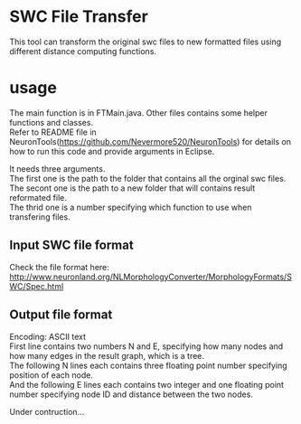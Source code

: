 # SWC File Transfer 
This tool can transform the original swc files to new formatted files using different distance computing functions. 

# usage
The main function is in FTMain.java. Other files contains some helper functions and classes.<br/>
Refer to README file in NeuronTools(https://github.com/Nevermore520/NeuronTools) for details on how to run this code and provide arguments in Eclipse.

It needs three arguments. <br/>
The first one is the path to the folder that contains all the orginal swc files. <br/>
The secont one is the path to a new folder that will contains result reformated file. <br/>
The thrid one is a number specifying which function to use when transfering files.

## Input SWC file format
Check the file format here: http://www.neuronland.org/NLMorphologyConverter/MorphologyFormats/SWC/Spec.html

## Output file format
Encoding:  ASCII text<br/>
First line contains two numbers N and E, specifying how many nodes and how many edges in the result graph, which is a tree.<br/>
The following N lines each contains three floating point number specifying position of each node.<br/>
And the following E lines each contains two integer and one floating point number specifying node ID and distance between the two nodes.

Under contruction...
